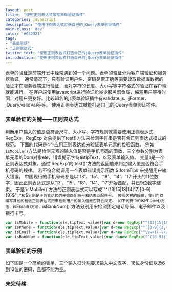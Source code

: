 ```yaml
---
layout: post
title:  "使用正则表达式编写表单验证插件"
categories: javascript
description: "使用正则表达式打造自己的jQuery表单验证插件"
main-class: 'dev'
color: '#632321'
tags:
- "表单验证"
- "正则表达式"
twitter_text: "使用正则表达式打造自己的jQuery表单验证插件"
introduction: "使用正则表达式打造自己的jQuery表单验证插件"
---
```


表单的验证是前端开发中经常遇到的一个问题。表单的验证分为客户端验证和服务器验证。
通常情况下，只有验证用户名、密码是否正确等需要读取数据库数据的验证才在服务器端进行验证，而对字符的长度、大小写等字符格式的验证在客户端就能进行。
在客户端使用javascript进行验证能减少服务器负载，缩短用户等待时间，对用户更友好。比较知名的js表单验证插件有validate.js、jFormer、jQuery.validVal等等。
使用正则表达式就能打造自己的jQuery表单验证插件。

### 表单验证的关键——正则表达式
判断用户输入的值是否符合尺寸、大小写、字符规则就需要使用正则表达式RegExp。RegExp 对象提供了test()方法来检测字符串是否符合正则表达式模式的规范。
下面的代码是4个应用正则表达式来验证表单元素的检验函数。
例如`isMobile()`方法是检测元素的输入值是否是手机号码的函数，三个参数分别为表单元素的Dom对象ele，错误提示字符串tipText，以及表单输入值。
变量`d`是一个正则表达式对象，通过'RegExp'的'test()'方法的返回值来判定输入值是否符合手机号码的规律。
若不符合就调用一个表单错误提示函数'$.formTips'来提醒用户输入错误。
中国现行的手机号码都是以'13'、'15'、'18'、'14'、'17'开头的11位数字，因此正则表达式是从'13'、'15'、'18'、'14'、'17'开始匹配，并已9位数字结束。
于是`isMobile()`方法的正则表达式可以写成`"^(13|15|18|14|17)[0-9]{9}$"`,`^`和`$`分别是正则表达式的开始匹配符号和结束匹配符号。
按照这样的规律，我们可以编写其他的检验正则表达式用来检测用户的输入值是否符合规定。
如下代码中的`isPhone()`方法、`isEmail()`方法、`isBankNum()`方法分别用来检测固定电话号码、电子邮件以及银行卡号。
```javascript
var isMobile = function(ele,tipText,value){var d=new RegExp("^(13|15|18|14|17)[0-9]{9}$");return d.test(value)?true:$.formTips(ele,tipText)}
var isPhone = function(ele,tipText,value){var d=new RegExp("^([0-9]{3,4}-)?[0-9]{7,8}$");return d.test(value)?true:$.formTips(ele,tipText)}
var isEmail = function(ele,tipText,value){var d=new RegExp("^\\w+((-\\w+)|(\\.\\w+))*\\@[A-Za-z0-9]+((\\.|-)[A-Za-z0-9]+)*\\.[A-Za-z0-9]+$");return d.test(value)?true:$.formTips(ele,tipText)}
var isBankNum = function(ele,tipText,value){var d=new RegExp("^([0-9]{16}|[0-9]{19})$");return d.test(value)?true:$.formTips(ele,tipText)}
```

### 表单验证的示例
如下图是一个简单的表单，三个输入框分别要求输入中文汉字、18位身份证以及6到12位的密码，且都不能为空。

### 未完待续